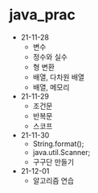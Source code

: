 # java_prac
* 21-11-28
  * 변수
  * 정수와 실수
  * 형 변환
  * 배열, 다차원 배열
  * 배열, 메모리 
* 21-11-29
  * 조건문
  * 반복문
  * 스코프
* 21-11-30
  * String.format();
  * java.util.Scanner;
  * 구구단 만들기
* 21-12-01
  * 알고리즘 연습
